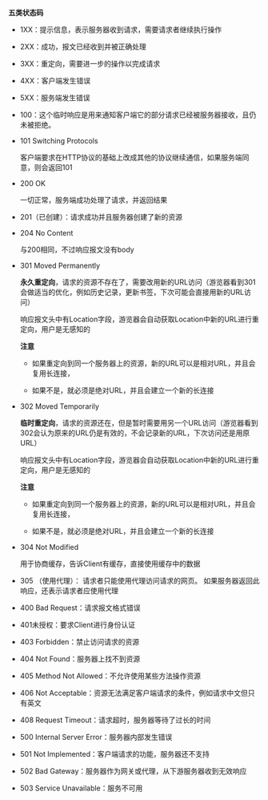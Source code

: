 **五类状态码**

* 1XX：提示信息，表示服务器收到请求，需要请求者继续执行操作

* 2XX：成功，报文已经收到并被正确处理

* 3XX：重定向，需要进一步的操作以完成请求

* 4XX：客户端发生错误

* 5XX：服务端发生错误

* 100：这个临时响应是用来通知客户端它的部分请求已经被服务器接收，且仍未被拒绝。

* 101 Switching Protocols
  
  客户端要求在HTTP协议的基础上改成其他的协议继续通信，如果服务端同意，则会返回101

* 200 OK
  
  一切正常，服务端成功处理了请求，并返回结果

* 201（已创建）：请求成功并且服务器创建了新的资源

* 204 No Content
  
  与200相同，不过响应报文没有body

* 301 Moved Permanently
  
  **永久重定向**，请求的资源不存在了，需要改用新的URL访问（游览器看到301会做适当的优化，例如历史记录，更新书签，下次可能会直接用新的URL访问）
  
  响应报文头中有Location字段，游览器会自动获取Location中新的URL进行重定向，用户是无感知的
  
  **注意**
  
  * 如果重定向到同一个服务器上的资源，新的URL可以是相对URL，并且会复用长连接，
  
  * 如果不是，就必须是绝对URL，并且会建立一个新的长连接

* 302 Moved Temporarily
  
  **临时重定向**，请求的资源还在，但是暂时需要用另一个URL访问（游览器看到302会认为原来的URL仍是有效的，不会记录新的URL，下次访问还是用原URL）
  
  响应报文头中有Location字段，游览器会自动获取Location中新的URL进行重定向，用户是无感知的
  
  **注意**
  
  * 如果重定向到同一个服务器上的资源，新的URL可以是相对URL，并且会复用长连接，
  
  * 如果不是，就必须是绝对URL，并且会建立一个新的长连接

* 304 Not Modified
  
  用于协商缓存，告诉Client有缓存，直接使用缓存中的数据

* 305 （使用代理）： 请求者只能使用代理访问请求的网页。 如果服务器返回此响应，还表示请求者应使用代理

* 400 Bad Request：请求报文格式错误

* 401未授权：要求Client进行身份认证

* 403 Forbidden：禁止访问请求的资源

* 404 Not Found：服务器上找不到资源

* 405 Method Not Allowed：不允许使用某些方法操作资源

* 406 Not Acceptable：资源无法满足客户端请求的条件，例如请求中文但只有英文

* 408 Request Timeout：请求超时，服务器等待了过长的时间

* 500 Internal Server Error：服务器内部发生错误

* 501 Not Implemented：客户端请求的功能，服务器还不支持

* 502 Bad Gateway：服务器作为网关或代理，从下游服务器收到无效响应

* 503 Service Unavailable：服务不可用